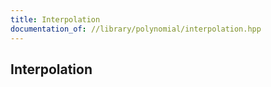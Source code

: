 ```yaml
---
title: Interpolation
documentation_of: //library/polynomial/interpolation.hpp
---
```

## Interpolation
